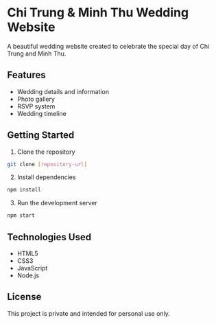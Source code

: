 # Chi Trung & Minh Thu Wedding Website

A beautiful wedding website created to celebrate the special day of Chi Trung and Minh Thu.

## Features

- Wedding details and information
- Photo gallery
- RSVP system
- Wedding timeline

## Getting Started

1. Clone the repository
```bash
git clone [repository-url]
```

2. Install dependencies
```bash
npm install
```

3. Run the development server
```bash
npm start
```

## Technologies Used

- HTML5
- CSS3
- JavaScript
- Node.js

## License

This project is private and intended for personal use only. 